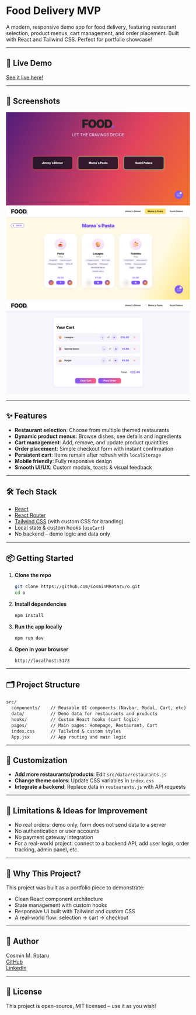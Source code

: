 # Food Delivery MVP

A modern, responsive demo app for food delivery, featuring restaurant selection, product menus, cart management, and order placement. Built with React and Tailwind CSS. Perfect for portfolio showcase!

---

## 🚀 Live Demo

[See it live here!](https://food-delivery-demo.vercel.app)

---

## 📸 Screenshots

![Home Page](./screenshots/homepage.png)
![Menu Page](./screenshots/menu.png)
![Cart Page](./screenshots/cart.png)

---

## ✨ Features

- **Restaurant selection**: Choose from multiple themed restaurants
- **Dynamic product menus**: Browse dishes, see details and ingredients
- **Cart management**: Add, remove, and update product quantities
- **Order placement**: Simple checkout form with instant confirmation
- **Persistent cart**: Items remain after refresh with `localStorage`
- **Mobile friendly**: Fully responsive design
- **Smooth UI/UX**: Custom modals, toasts & visual feedback

---

## 🛠️ Tech Stack

- [React](https://react.dev/)
- [React Router](https://reactrouter.com/)
- [Tailwind CSS](https://tailwindcss.com/) (with custom CSS for branding)
- Local state & custom hooks (`useCart`)
- No backend – demo logic and data only

---

## 📦 Getting Started

1. **Clone the repo**
   ```bash
   git clone https://github.com/CosminMRotaru/o.git
   cd o
   ```

2. **Install dependencies**
   ```bash
   npm install
   ```

3. **Run the app locally**
   ```bash
   npm run dev
   ```

4. **Open in your browser**
   ```
   http://localhost:5173
   ```

---

## 🗂️ Project Structure

```
src/
  components/    // Reusable UI components (Navbar, Modal, Cart, etc)
  data/          // Demo data for restaurants and products
  hooks/         // Custom React hooks (cart logic)
  pages/         // Main pages: Homepage, Restaurant, Cart
  index.css      // Tailwind & custom styles
  App.jsx        // App routing and main logic
```

---

## 🎨 Customization

- **Add more restaurants/products**: Edit `src/data/restaurants.js`
- **Change theme colors**: Update CSS variables in `index.css`
- **Integrate a backend**: Replace data in `restaurants.js` with API requests

---

## 🚧 Limitations & Ideas for Improvement

- No real orders: demo only, form does not send data to a server
- No authentication or user accounts
- No payment gateway integration
- For a real-world project: connect to a backend API, add user login, order tracking, admin panel, etc.

---

## 📖 Why This Project?

This project was built as a portfolio piece to demonstrate:
- Clean React component architecture
- State management with custom hooks
- Responsive UI built with Tailwind and custom CSS
- A real-world flow: selection → cart → checkout

---

## 👤 Author

Cosmin M. Rotaru  
[GitHub](https://github.com/CosminMRotaru)  
[LinkedIn](https://www.linkedin.com/in/marius-cosmin-rotaru-a8a242262/)

---

## 📝 License

This project is open-source, MIT licensed – use it as you wish!
